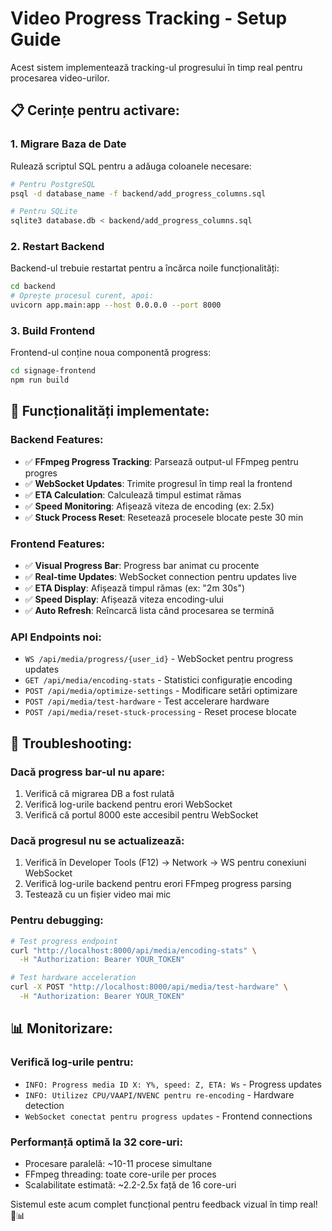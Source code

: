 # Video Progress Tracking - Setup Guide

Acest sistem implementează tracking-ul progresului în timp real pentru procesarea video-urilor.

## 📋 Cerințe pentru activare:

### 1. Migrare Baza de Date
Rulează scriptul SQL pentru a adăuga coloanele necesare:

```bash
# Pentru PostgreSQL
psql -d database_name -f backend/add_progress_columns.sql

# Pentru SQLite
sqlite3 database.db < backend/add_progress_columns.sql
```

### 2. Restart Backend
Backend-ul trebuie restartat pentru a încărca noile funcționalități:

```bash
cd backend
# Oprește procesul curent, apoi:
uvicorn app.main:app --host 0.0.0.0 --port 8000
```

### 3. Build Frontend
Frontend-ul conține noua componentă progress:

```bash
cd signage-frontend
npm run build
```

## 🚀 Funcționalități implementate:

### Backend Features:
- ✅ **FFmpeg Progress Tracking**: Parsează output-ul FFmpeg pentru progres
- ✅ **WebSocket Updates**: Trimite progresul în timp real la frontend
- ✅ **ETA Calculation**: Calculează timpul estimat rămas
- ✅ **Speed Monitoring**: Afișează viteza de encoding (ex: 2.5x)
- ✅ **Stuck Process Reset**: Resetează procesele blocate peste 30 min

### Frontend Features:
- ✅ **Visual Progress Bar**: Progress bar animat cu procente
- ✅ **Real-time Updates**: WebSocket connection pentru updates live
- ✅ **ETA Display**: Afișează timpul rămas (ex: "2m 30s")
- ✅ **Speed Display**: Afișează viteza encoding-ului
- ✅ **Auto Refresh**: Reîncarcă lista când procesarea se termină

### API Endpoints noi:
- `WS /api/media/progress/{user_id}` - WebSocket pentru progress updates
- `GET /api/media/encoding-stats` - Statistici configurație encoding
- `POST /api/media/optimize-settings` - Modificare setări optimizare
- `POST /api/media/test-hardware` - Test accelerare hardware
- `POST /api/media/reset-stuck-processing` - Reset procese blocate

## 🔧 Troubleshooting:

### Dacă progress bar-ul nu apare:
1. Verifică că migrarea DB a fost rulată
2. Verifică log-urile backend pentru erori WebSocket
3. Verifică că portul 8000 este accesibil pentru WebSocket

### Dacă progresul nu se actualizează:
1. Verifică în Developer Tools (F12) → Network → WS pentru conexiuni WebSocket
2. Verifică log-urile backend pentru erori FFmpeg progress parsing
3. Testează cu un fișier video mai mic

### Pentru debugging:
```bash
# Test progress endpoint
curl "http://localhost:8000/api/media/encoding-stats" \
  -H "Authorization: Bearer YOUR_TOKEN"

# Test hardware acceleration
curl -X POST "http://localhost:8000/api/media/test-hardware" \
  -H "Authorization: Bearer YOUR_TOKEN"
```

## 📊 Monitorizare:

### Verifică log-urile pentru:
- `INFO: Progress media ID X: Y%, speed: Z, ETA: Ws` - Progress updates
- `INFO: Utilizez CPU/VAAPI/NVENC pentru re-encoding` - Hardware detection
- `WebSocket conectat pentru progress updates` - Frontend connections

### Performanță optimă la 32 core-uri:
- Procesare paralelă: ~10-11 procese simultane
- FFmpeg threading: toate core-urile per proces
- Scalabilitate estimată: ~2.2-2.5x față de 16 core-uri

Sistemul este acum complet funcțional pentru feedback vizual în timp real! 🎥📊